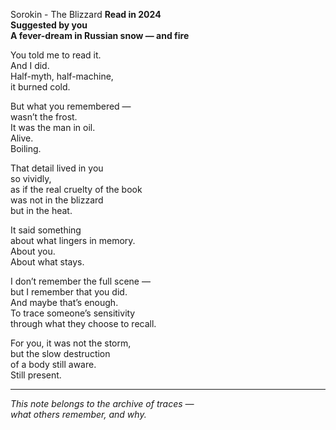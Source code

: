 
Sorokin - The Blizzard 
**Read in 2024**  
**Suggested by you**  
**A fever-dream in Russian snow — and fire**

You told me to read it.  
And I did.  
Half-myth, half-machine,  
it burned cold.

But what you remembered —  
wasn’t the frost.  
It was the man in oil.  
Alive.  
Boiling.

That detail lived in you  
so vividly,  
as if the real cruelty of the book  
was not in the blizzard  
but in the heat.

It said something  
about what lingers in memory.  
About you.  
About what stays.

I don’t remember the full scene —  
but I remember that you did.  
And maybe that’s enough.  
To trace someone’s sensitivity  
through what they choose to recall.

For you, it was not the storm,  
but the slow destruction  
of a body still aware.  
Still present.

---

*This note belongs to the archive of traces —  
what others remember, and why.*
